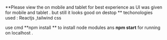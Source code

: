 **Please view the on mobile and tablet for best experience as UI was given for mobile and tablet . but still it looks good on destop **
techonologies used :
  Reactjs ,tailwind css
  
use cmd **npm install ** to install node modules 
ans **npm start** for running on localhost .
  

